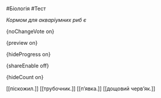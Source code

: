 #Біологія #Тест

*Кормом для акваріумних риб є*

{noChangeVote on}

{preview on}

{hideProgress on}

{shareEnable off}

{hideCount on}

[[піскожил.]]
[[трубочник.]]
[[п’явка.]]
[[дощовий черв’як.]]
